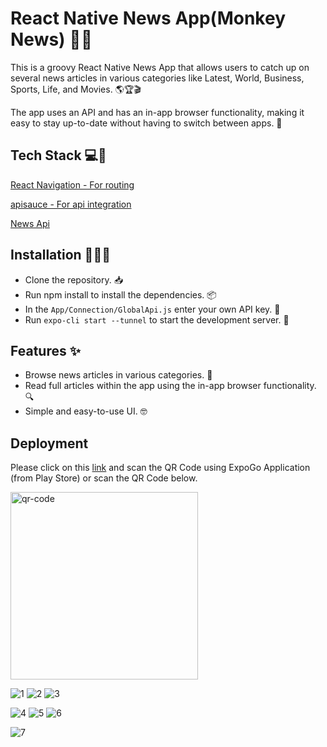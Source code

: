 
# React Native News App(Monkey News) 📰📱

This is a groovy React Native News App that allows users to catch up on several news articles in various categories like Latest, World, Business, Sports, Life, and Movies. 🌎🏆🎬

The app uses an API and has an in-app browser functionality, making it easy to stay up-to-date without having to switch between apps. 🚀

## Tech Stack 💻🚀

[React Navigation - For routing](https://reactnavigation.org/)

[apisauce - For api integration](https://github.com/infinitered/apisauce)

[News Api](https://newsapi.org/)
## Installation 🚀👨‍💻

- Clone the repository. 📥
- Run npm install to install the dependencies. 📦
- In the `App/Connection/GlobalApi.js` enter your own API key. 🔑
- Run `expo-cli start --tunnel` to start the development server. 🚀
## Features ✨
- Browse news articles in various categories. 📰
- Read full articles within the app using the in-app browser functionality. 🔍
- Simple and easy-to-use UI. 🤓
## Deployment
Please click on this [link](https://expo.dev/@utk14/newsapp?serviceType=classic&distribution=expo-go) and scan the QR Code using ExpoGo Application (from Play Store) or scan the QR Code below.

<img src="https://github.com/utk145/Monkey_News/assets/122993091/7f058999-65d8-4338-82b7-8932049c712a" width="300" alt="qr-code">

<!-- 
[Download the app apk](https://expo.dev/artifacts/eas/2Wun1b1EuXWpbhhtJpToJN.apk)
 -->

![1](https://github.com/utk145/Monkey_News/assets/122993091/f676e298-d869-4395-9c61-8fe7112b5646) ![2](https://github.com/utk145/Monkey_News/assets/122993091/8e20ad08-bf77-466d-a60a-68ba2a471dd7)   ![3](https://github.com/utk145/Monkey_News/assets/122993091/71248af4-dc2e-40ae-9df3-5d364a578876)

![4](https://github.com/utk145/Monkey_News/assets/122993091/b39254da-ff68-466f-aafe-65db74abae29)    ![5](https://github.com/utk145/Monkey_News/assets/122993091/5bbeffe9-654d-460c-8ded-d8ece03c0155)  ![6](https://github.com/utk145/Monkey_News/assets/122993091/e2ecab2c-4447-4ce3-a567-99a49076f7fd)

![7](https://github.com/utk145/Monkey_News/assets/122993091/151dc645-250f-45c3-924c-c05907ab41ef)
